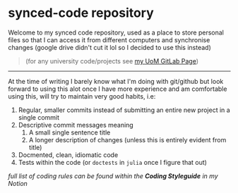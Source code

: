 # synced-code repository

Welcome to my synced code repository, used as a place to store personal files so that I can access it from different computers and synchronise changes (google drive didn't cut it lol so I decided to use this instead)
	
> (for any university code/projects see [my UoM GitLab Page](https://gitlab.cs.man.ac.uk/n23551sf))
---

At the time of writing I barely know what I'm doing with git/github but look forward to using this alot once I have more experience and am comfortable using this, will try to maintain very good habits, i.e:

1. Regular, smaller commits instead of submitting an entire new project in a single commit
2. Descriptive commit messages meaning 
	1. A small single sentence title
	2. A longer description of changes (unless this is entirely evident from title)
3. Docmented, clean, idiomatic code
4. Tests within the code (or `doctests` in `julia` once I figure that out) 

_full list of coding rules can be found within the_ ***Coding Styleguide*** _in my Notion_

